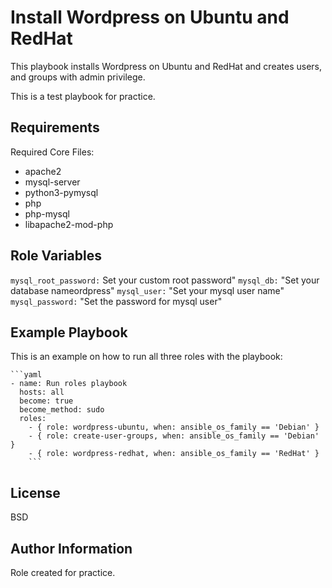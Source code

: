 Install Wordpress on Ubuntu and RedHat
=========

This playbook installs Wordpress on Ubuntu and RedHat and creates users, and groups with admin privilege.

This is a test playbook for practice.

Requirements
------------

Required Core Files:
  - apache2
  - mysql-server 
  - python3-pymysql
  - php
  - php-mysql
  - libapache2-mod-php 

Role Variables
--------------

`mysql_root_password:` Set your custom root password"
`mysql_db:` "Set your database nameordpress"
`mysql_user:` "Set your mysql user name"
`mysql_password:` "Set the password for mysql user"



Example Playbook
----------------

This is an example on how to run all three roles with the playbook:

    ```yaml
    - name: Run roles playbook
      hosts: all
      become: true
      become_method: sudo
      roles:
        - { role: wordpress-ubuntu, when: ansible_os_family == 'Debian' }
        - { role: create-user-groups, when: ansible_os_family == 'Debian' }
        - { role: wordpress-redhat, when: ansible_os_family == 'RedHat' }
        ```

License
-------

BSD

Author Information
------------------

Role created for practice.
